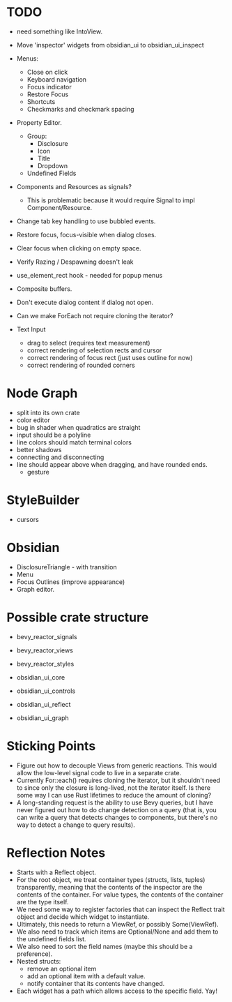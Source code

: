 # TODO

- need something like IntoView.
- Move 'inspector' widgets from obsidian_ui to obsidian_ui_inspect
- Menus:
  - Close on click
  - Keyboard navigation
  - Focus indicator
  - Restore Focus
  - Shortcuts
  - Checkmarks and checkmark spacing
- Property Editor.
  - Group:
    - Disclosure
    - Icon
    - Title
    - Dropdown
  - Undefined Fields
- Components and Resources as signals?
  - This is problematic because it would require Signal<T> to impl Component/Resource.
- Change tab key handling to use bubbled events.
- Restore focus, focus-visible when dialog closes.
- Clear focus when clicking on empty space.
- Verify Razing / Despawning doesn't leak
- use_element_rect hook - needed for popup menus
- Composite buffers.
- Don't execute dialog content if dialog not open.
- Can we make ForEach not require cloning the iterator?
- Text Input

  - drag to select (requires text measurement)
  - correct rendering of selection rects and cursor
  - correct rendering of focus rect (just uses outline for now)
  - correct rendering of rounded corners

# Node Graph

- split into its own crate
- color editor
- bug in shader when quadratics are straight
- input should be a polyline
- line colors should match terminal colors
- better shadows
- connecting and disconnecting
- line should appear above when dragging, and have rounded ends.
  - gesture

# StyleBuilder

- cursors

# Obsidian

- DisclosureTriangle - with transition
- Menu
- Focus Outlines (improve appearance)
- Graph editor.

# Possible crate structure

- bevy_reactor_signals
- bevy_reactor_views
- bevy_reactor_styles

- obsidian_ui_core
- obsidian_ui_controls
- obsidian_ui_reflect
- obsidian_ui_graph

# Sticking Points

- Figure out how to decouple Views from generic reactions. This would allow the low-level signal
  code to live in a separate crate.
- Currently For::each() requires cloning the iterator, but it shouldn't need to since only the
  closure is long-lived, not the iterator itself. Is there some way I can use Rust lifetimes to
  reduce the amount of cloning?
- A long-standing request is the ability to use Bevy queries, but I have never figured out how
  to do change detection on a query (that is, you can write a query that detects changes to
  components, but there's no way to detect a change to query results).

# Reflection Notes

- Starts with a Reflect object.
- For the root object, we treat container types (structs, lists, tuples) transparently, meaning
  that the contents of the inspector are the contents of the container. For value types,
  the contents of the container are the type itself.
- We need some way to register factories that can inspect the Reflect trait object and decide
  which widget to instantiate.
- Ultimately, this needs to return a ViewRef, or possibly Some(ViewRef).
- We also need to track which items are Optional/None and add them to the undefined fields list.
- We also need to sort the field names (maybe this should be a preference).
- Nested structs:
  - remove an optional item
  - add an optional item with a default value.
  - notify container that its contents have changed.
- Each widget has a path which allows access to the specific field. Yay!
